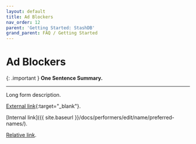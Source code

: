 ```yaml
---
layout: default
title: Ad Blockers
nav_order: 12
parent: 'Getting Started: StashDB'
grand_parent: FAQ / Getting Started
---
```


# Ad Blockers

{: .important }
**One Sentence Summary.**

---

Long form description.

[External link](https://stashdb.org/performers/fbd10ce7-3209-4788-b84f-3a2ec1b19326){:target="_blank"}.

[Internal link]({{ site.baseurl }}/docs/performers/edit/name/preferred-names/).

[Relative link](../jav-names/).
